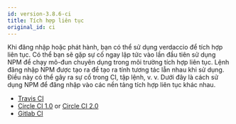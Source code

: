 ```yaml
---
id: version-3.8.6-ci
title: Tích hợp liên tục
original_id: ci
---
```

Khi đăng nhập hoặc phát hành, bạn có thể sử dụng verdaccio để tích hợp liên tục. Có thể bạn sẽ gặp sự cố ngay lập tức vào lần đầu tiên sử dụng NPM để chạy mô-đun chuyên dụng trong môi trường tích hợp liên tục. Lệnh đăng nhập NPM được tạo ra để tạo ra tính tương tác lẫn nhau khi sử dụng. Điều này có thể gây ra sự cố trong CI, tập lệnh, v. v. Dưới đây là cách sử dụng NPM để đăng nhập vào các nền tảng tích hợp liên tục khác nhau.

- [Travis CI](https://remysharp.com/2015/10/26/using-travis-with-private-npm-deps)
- [Circle CI 1.0](https://circleci.com/docs/1.0/npm-login/) or [Circle CI 2.0](https://circleci.com/docs/2.0/deployment-integrations/#npm)
- [Gitlab CI](https://www.exclamationlabs.com/blog/continuous-deployment-to-npm-using-gitlab-ci/)
